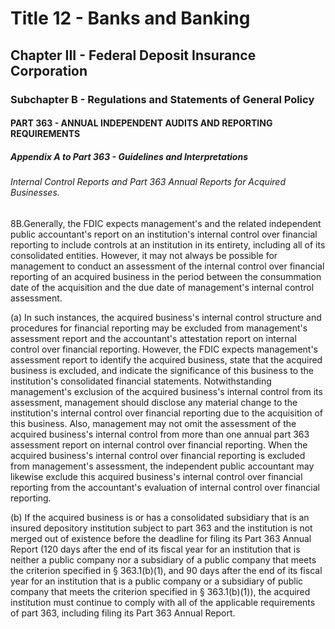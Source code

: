 
# Title 12 - Banks and Banking
## Chapter III - Federal Deposit Insurance Corporation
### Subchapter B - Regulations and Statements of General Policy
#### PART 363 - ANNUAL INDEPENDENT AUDITS AND REPORTING REQUIREMENTS
##### Appendix A to Part 363 - Guidelines and Interpretations
###### Internal Control Reports and Part 363 Annual Reports for Acquired Businesses.

8B.Generally, the FDIC expects management's and the related independent public accountant's report on an institution's internal control over financial reporting to include controls at an institution in its entirety, including all of its consolidated entities. However, it may not always be possible for management to conduct an assessment of the internal control over financial reporting of an acquired business in the period between the consummation date of the acquisition and the due date of management's internal control assessment.

(a) In such instances, the acquired business's internal control structure and procedures for financial reporting may be excluded from management's assessment report and the accountant's attestation report on internal control over financial reporting. However, the FDIC expects management's assessment report to identify the acquired business, state that the acquired business is excluded, and indicate the significance of this business to the institution's consolidated financial statements. Notwithstanding management's exclusion of the acquired business's internal control from its assessment, management should disclose any material change to the institution's internal control over financial reporting due to the acquisition of this business. Also, management may not omit the assessment of the acquired business's internal control from more than one annual part 363 assessment report on internal control over financial reporting. When the acquired business's internal control over financial reporting is excluded from management's assessment, the independent public accountant may likewise exclude this acquired business's internal control over financial reporting from the accountant's evaluation of internal control over financial reporting.

(b) If the acquired business is or has a consolidated subsidiary that is an insured depository institution subject to part 363 and the institution is not merged out of existence before the deadline for filing its Part 363 Annual Report (120 days after the end of its fiscal year for an institution that is neither a public company nor a subsidiary of a public company that meets the criterion specified in § 363.1(b)(1), and 90 days after the end of its fiscal year for an institution that is a public company or a subsidiary of public company that meets the criterion specified in § 363.1(b)(1)), the acquired institution must continue to comply with all of the applicable requirements of part 363, including filing its Part 363 Annual Report.

